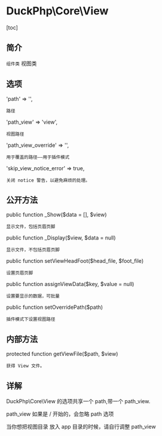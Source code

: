 # DuckPhp\Core\View
[toc]

## 简介
`组件类` 视图类
## 选项
'path' => '',

    路径
'path_view' => 'view',

    视图路径
'path_view_override' => '',

    用于覆盖的路径——用于插件模式
'skip_view_notice_error' => true,

    关闭 notice 警告，以避免麻烦的处理。


## 公开方法

public function _Show($data = [], $view)

    显示文件，包括页眉页脚
public function _Display($view, $data = null)

    显示文件，不包括页眉页脚
public function setViewHeadFoot($head_file, $foot_file)

    设置页眉页脚
public function assignViewData($key, $value = null)

    设置要显示的数据，可批量
public function setOverridePath($path)

    插件模式下设置视图路径

## 内部方法

protected function getViewFile($path, $view)

    获得 View 文件。
## 详解

DuckPhp\Core\View 的选项共享一个 path,带一个 path_view.

path_view 如果是 / 开始的，会忽略 path 选项

当你想把视图目录 放入 app 目录的时候，请自行调整 path_view

